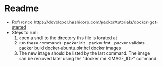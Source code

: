 # Readme
- Reference https://developer.hashicorp.com/packer/tutorials/docker-get-started
- Steps to run:
    1. open a shell to the directory this file is located at
    2. run these commands:
        packer init .
        packer fmt .
        packer validate .
        packer build docker-ubuntu.pkr.hcl
        docker images 
    3. The new image should be listed by the last command.  The image can be removed later using the "docker rmi <IMAGE_ID>" command.